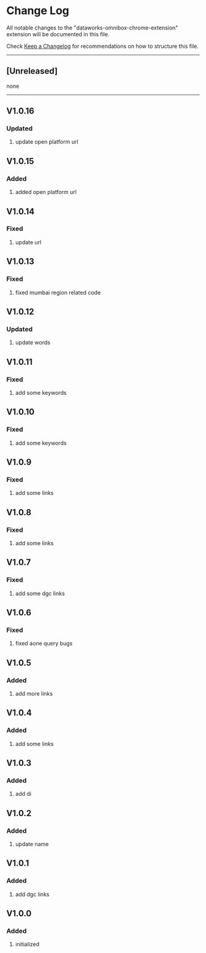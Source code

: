 # Change Log

All notable changes to the "dataworks-omnibox-chrome-extension" extension will be documented in this file.

Check [Keep a Changelog](http://keepachangelog.com/) for recommendations on how to structure this file.

--------------------------------------------------------------------
## [Unreleased]
none

---------------------------------------------------------------------

## V1.0.16
### Updated
1. update open platform url

## V1.0.15
### Added
1. added open platform url

## V1.0.14
### Fixed
1. update url

## V1.0.13
### Fixed
1. fixed mumbai region related code

## V1.0.12
### Updated
1. update words

## V1.0.11
### Fixed
1. add some keywords

## V1.0.10
### Fixed
1. add some keywords

## V1.0.9
### Fixed
1. add some links

## V1.0.8
### Fixed
1. add some links

## V1.0.7
### Fixed
1. add some dgc links

## V1.0.6
### Fixed
1. fixed aone query bugs

## V1.0.5
### Added
1. add more links

## V1.0.4
### Added
1. add some links

## V1.0.3
### Added
1. add di

## V1.0.2
### Added
1. update name

## V1.0.1
### Added
1. add dgc links

## V1.0.0
### Added
1. initialized
